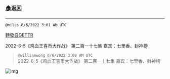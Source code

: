 ###  [:house:返回](README.md)
---


`@miles 6/6/2022 3:01 AM UTC`

[轉發自GETTR](https://gettr.com/post/p1cuwkeb94a)

2022-6-5《鸡血王喜币大作战》 第二百一十七集 嘉宾：七里香、封神榜

> `@williamwong 6/6/2022 3:00 AM UTC`<br/>2022-6-5《鸡血王喜币大作战》 第二百一十七集 嘉宾：七里香、封神榜

![img](https://media.gettr.com/group25/origin/2022/05/31/03/efe1cf93-d5e8-276c-7322-a9220da2e823/6383d6c383a688bc0ce747d8282e44b3.jpeg)
